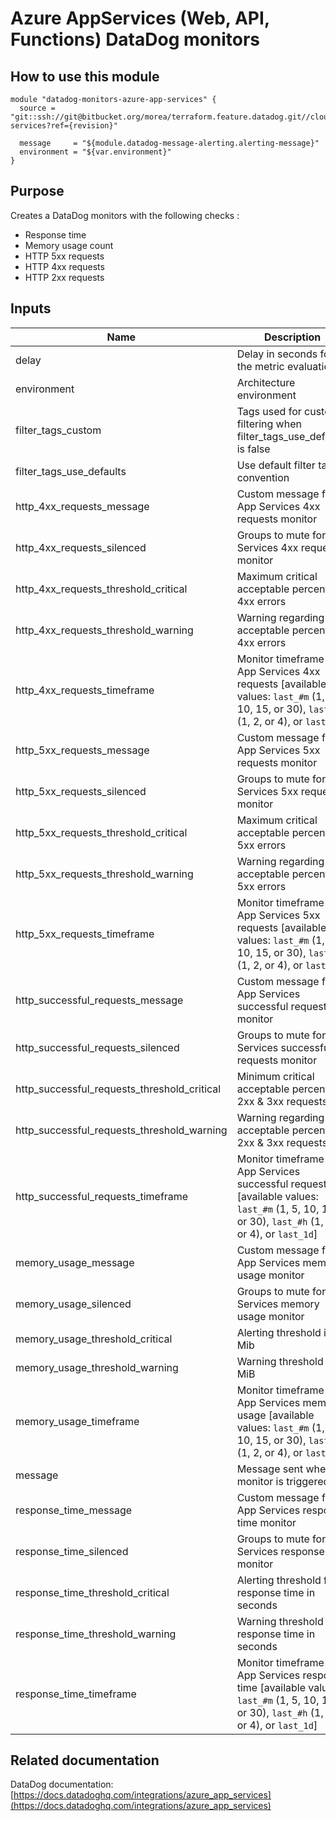Azure AppServices (Web, API, Functions) DataDog monitors
========================================================

How to use this module
----------------------

```
module "datadog-monitors-azure-app-services" {
  source = "git::ssh://git@bitbucket.org/morea/terraform.feature.datadog.git//cloud/azure/app-services?ref={revision}"

  message     = "${module.datadog-message-alerting.alerting-message}"
  environment = "${var.environment}"
}
```

Purpose
-------
Creates a DataDog monitors with the following checks :

* Response time
* Memory usage count
* HTTP 5xx requests
* HTTP 4xx requests
* HTTP 2xx requests

Inputs
------

| Name | Description | Type | Default | Required |
|------|-------------|:----:|:-----:|:-----:|
| delay | Delay in seconds for the metric evaluation | string | `900` | no |
| environment | Architecture environment | string | - | yes |
| filter_tags_custom | Tags used for custom filtering when filter_tags_use_defaults is false | string | `*` | no |
| filter_tags_use_defaults | Use default filter tags convention | string | `true` | no |
| http_4xx_requests_message | Custom message for App Services 4xx requests monitor | string | `` | no |
| http_4xx_requests_silenced | Groups to mute for App Services 4xx requests monitor | map | `<map>` | no |
| http_4xx_requests_threshold_critical | Maximum critical acceptable percent of 4xx errors | string | `90` | no |
| http_4xx_requests_threshold_warning | Warning regarding acceptable percent of 4xx errors | string | `50` | no |
| http_4xx_requests_timeframe | Monitor timeframe for App Services 4xx requests [available values: `last_#m` (1, 5, 10, 15, or 30), `last_#h` (1, 2, or 4), or `last_1d`] | string | `last_5m` | no |
| http_5xx_requests_message | Custom message for App Services 5xx requests monitor | string | `` | no |
| http_5xx_requests_silenced | Groups to mute for App Services 5xx requests monitor | map | `<map>` | no |
| http_5xx_requests_threshold_critical | Maximum critical acceptable percent of 5xx errors | string | `90` | no |
| http_5xx_requests_threshold_warning | Warning regarding acceptable percent of 5xx errors | string | `50` | no |
| http_5xx_requests_timeframe | Monitor timeframe for App Services 5xx requests [available values: `last_#m` (1, 5, 10, 15, or 30), `last_#h` (1, 2, or 4), or `last_1d`] | string | `last_5m` | no |
| http_successful_requests_message | Custom message for App Services successful requests monitor | string | `` | no |
| http_successful_requests_silenced | Groups to mute for App Services successful requests monitor | map | `<map>` | no |
| http_successful_requests_threshold_critical | Minimum critical acceptable percent of 2xx & 3xx requests | string | `10` | no |
| http_successful_requests_threshold_warning | Warning regarding acceptable percent of 2xx & 3xx requests | string | `30` | no |
| http_successful_requests_timeframe | Monitor timeframe for App Services successful requests [available values: `last_#m` (1, 5, 10, 15, or 30), `last_#h` (1, 2, or 4), or `last_1d`] | string | `last_5m` | no |
| memory_usage_message | Custom message for App Services memory usage monitor | string | `` | no |
| memory_usage_silenced | Groups to mute for App Services memory usage monitor | map | `<map>` | no |
| memory_usage_threshold_critical | Alerting threshold in Mib | string | `1073741824` | no |
| memory_usage_threshold_warning | Warning threshold in MiB | string | `536870912` | no |
| memory_usage_timeframe | Monitor timeframe for App Services memory usage [available values: `last_#m` (1, 5, 10, 15, or 30), `last_#h` (1, 2, or 4), or `last_1d`] | string | `last_5m` | no |
| message | Message sent when a monitor is triggered | string | - | yes |
| response_time_message | Custom message for App Services response time monitor | string | `` | no |
| response_time_silenced | Groups to mute for App Services response time monitor | map | `<map>` | no |
| response_time_threshold_critical | Alerting threshold for response time in seconds | string | `10` | no |
| response_time_threshold_warning | Warning threshold for response time in seconds | string | `5` | no |
| response_time_timeframe | Monitor timeframe for App Services response time [available values: `last_#m` (1, 5, 10, 15, or 30), `last_#h` (1, 2, or 4), or `last_1d`] | string | `last_5m` | no |

Related documentation
---------------------

DataDog documentation: [https://docs.datadoghq.com/integrations/azure_app_services](https://docs.datadoghq.com/integrations/azure_app_services)
